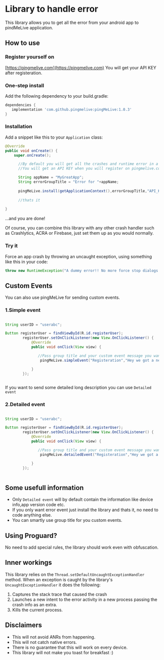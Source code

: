 # Library to handle error

This library allows you to get all the error from your android app to pindMeLive application.

## How to use

### Register yourself on
[https://pingmelive.com](https://pingmelive.com)
You will get your API KEY after registeration.

### One-step install

Add the following dependency to your build.gradle:
```gradle
dependencies {
   implementation 'com.github.pingmelive:pingMeLive:1.0.3'
}
```

### Installation

Add a snippet like this to your `Application` class:

```java
@Override
public void onCreate() {
    super.onCreate();

      //By default you will get all the crashes and runtime error in a form of error event.
      //You will get an API KEY when you will register on pingmelive.com

      String appName = "MyGreatApp";
      String errorGroupTitle = "Error for "+appName;
      
      pingMeLive.install(getApplicationContext(),errorGroupTitle,"API_KEY");
      
      //thats it 
      
}
```

...and you are done!

Of course, you can combine this library with any other crash handler such as Crashlytics, ACRA or Firebase, just set them up as you would normally.

### Try it

Force an app crash by throwing an uncaught exception, using something like this in your code:
```java
throw new RuntimeException("A dummy error!! No more force stop dialogs!");
```

## Custom Events

You can also use pingMeLive for sending custom events.

### 1.Simple event

```java

String userID = "userabc";

Button registerUser = findViewById(R.id.registerUser);
        registerUser.setOnClickListener(new View.OnClickListener() {
            @Override
            public void onClick(View view) {

               //Pass group title and your custom event message you want to send.
                pingMeLive.simpleEvent("Registeration","Hey we got a new user "+userID);

            }
        });
        

```


If you want to send some detailed long description you can use `Detailed event`
### 2.Detailed event

```java

String userID = "userabc";

Button registerUser = findViewById(R.id.registerUser);
        registerUser.setOnClickListener(new View.OnClickListener() {
            @Override
            public void onClick(View view) {

               //Pass group title and your custom event message you want to send and detailed text
                pingMeLive.detailedEvent("Registeration","Hey we got a new user "+userID,"You can send the user detail here.");

            }
        });
        

```

## Some usefull information

* Only `Detailed event` will by default contain the information like device info,app version code etc.
* If you only want error event just install the library and thats it, no need to code anything else.
* You can smartly use group title for you custom events.

## Using Proguard?

No need to add special rules, the library should work even with obfuscation.

## Inner workings

This library relies on the `Thread.setDefaultUncaughtExceptionHandler` method.
When an exception is caught by the library's `UncaughtExceptionHandler` it does the following:

1. Captures the stack trace that caused the crash
2. Launches a new intent to the error activity in a new process passing the crash info as an extra.
3. Kills the current process.

## Disclaimers

* This will not avoid ANRs from happening.
* This will not catch native errors.
* There is no guarantee that this will work on every device.
* This library will not make you toast for breakfast :)
